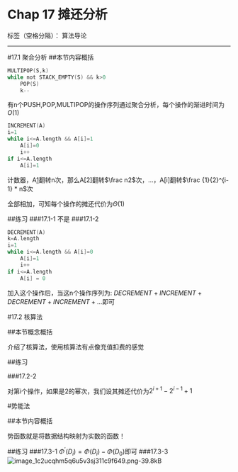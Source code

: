 ﻿# Chap 17 摊还分析

标签（空格分隔）： 算法导论

---

#17.1 聚合分析
##本节内容概括
```c
MULTIPOP(S,k)
while not STACK_EMPTY(S) && k>0
    POP(S)
    k--
```
有n个PUSH,POP,MULTIPOP的操作序列通过聚合分析，每个操作的渐进时间为$O(1)$
```c
INCREMENT(A)
i=1
while i<=A.length && A[i]=1
    A[i]=0
    i++
if i<=A.length
    A[i]=1
```
计数器，A[1]翻转n次，那么A[2]翻转$\frac n2$次，$\ldots$，A[i]翻转$\frac {1}{2}^{i-1} * n$次

全部相加，可知每个操作的摊还代价为$\Theta(1)$

##练习
###17.1-1
不是
###17.1-2
```c
DECREMENT(A)
k=A.length
i=1
while i<=A.length && A[i]=0
    A[i]=1
    i++
if i<=A.length
    A[i] = 0
```
加入这个操作后，当这n个操作序列为:
$DECREMENT+INCREMENT+DECREMENT+INCREMENT+...$即可

#17.2 核算法

##本节概念概括

介绍了核算法，使用核算法有点像充值扣费的感觉

##练习

###17.2-2

对第i个操作，如果是2的幂次，我们设其摊还代价为$2^{i+1}-2^{i-1}+1$

#势能法

##本节内容概括

势函数就是将数据结构映射为实数的函数！

##练习
###17.3-1
$\Phi^{'}(D_i)=\Phi (D_i)-\Phi (D_0)$即可
###17.3-3
![image_1c2ucqhm5q6u5v3sj311c9f649.png-39.8kB][1]


  [1]: http://static.zybuluo.com/cheyiwei/mkz8k5uq99nfu6y4gz8z7tzt/image_1c2ucqhm5q6u5v3sj311c9f649.png


  
  
  
  
  
  
  
  
  
  
  
  
  